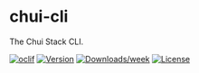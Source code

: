chui-cli
========

The Chui Stack CLI. 

[![oclif](https://img.shields.io/badge/cli-oclif-brightgreen.svg)](https://oclif.io)
[![Version](https://img.shields.io/npm/v/chui-cli.svg)](https://npmjs.org/package/@chuistack/chui-cli)
[![Downloads/week](https://img.shields.io/npm/dw/chui-cli.svg)](https://npmjs.org/package/@chuistack/chui-cli)
[![License](https://img.shields.io/npm/l/chui-cli.svg)](https://github.com/chuistack/chui-cli/blob/master/package.json)


